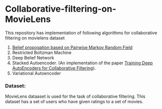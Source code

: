 # Collaborative-filtering-on-MovieLens
This repository has implementation of following algorithms for collaborative filtering on movielens dataset
1) [Belief propogation based on Pairwise Markov Random Field](http://fekri.ece.gatech.edu/Publications/2012_06.pdf) 
2) Restricted Boltzman Machine
3) Deep Belief Network
4) Stacked Autoencoder. (An implementation of the paper [Training Deep AutoEncoders for Collaborative Filtering](https://arxiv.org/pdf/1708.01715.pdf)).
5) Variational Autoencoder

### Dataset:
MovieLens dataaset is used for the task of collaborative filtering. This dataset has a set of users who have given ratings to a set of movies.
